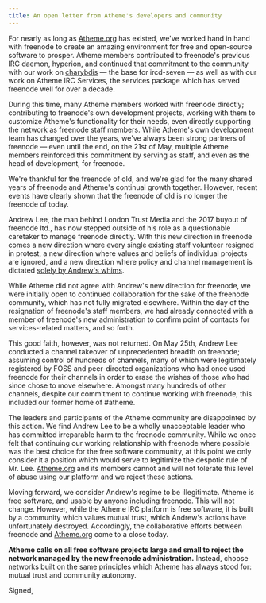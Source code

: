 ```yaml
---
title: An open letter from Atheme's developers and community 
---
```


For nearly as long as [Atheme.org](http://atheme.org) has existed, we've worked hand in hand with freenode to create an amazing environment for free and open-source software to prosper. Atheme members contributed to freenode's previous IRC daemon, hyperion, and continued that commitment to the community with our work on [charybdis](https://github.com/charybdis-ircd/charybdis) — the base for ircd-seven — as well as with our work on Atheme IRC Services, the services package which has served freenode well for over a decade. 

During this time, many Atheme members worked with freenode directly; contributing to freenode's own development projects, working with them to customize Atheme's functionality for their needs, even directly supporting the network as freenode staff members. While Atheme's own development team has changed over the years, we've always been strong partners of freenode — even until the end, on the 21st of May, multiple Atheme members reinforced this commitment by serving as staff, and even as the head of development, for freenode.

We're thankful for the freenode of old, and we're glad for the many shared years of freenode and Atheme's continual growth together. However, recent events have clearly shown that the freenode of old is no longer the freenode of today.

Andrew Lee, the man behind London Trust Media and the 2017 buyout of freenode ltd., has now stepped outside of his role as a questionable caretaker to manage freenode directly. With this new direction in freenode comes a new direction where every single existing staff volunteer resigned in protest, a new direction where values and beliefs of individual projects are ignored, and a new direction where policy and channel management is dictated [solely by Andrew's whims](https://ariadne.space/2021/05/20/the-whole-freenode-kerfluffle/).

While Atheme did not agree with Andrew's new direction for freenode, we were initially open to continued collaboration for the sake of the freenode community, which has not fully migrated elsewhere. Within the day of the resignation of freenode's staff members, we had already connected with a member of freenode's new administration to confirm point of contacts for services-related matters, and so forth.

This good faith, however, was not returned. On May 25th, Andrew Lee conducted a channel takeover of unprecedented breadth on freenode; assuming control of hundreds of channels, many of which were legitimately registered by FOSS and peer-directed organizations who had once used freenode for their channels in order to erase the wishes of those who had since  chose to move elsewhere. Amongst many hundreds of other channels, despite our commitment to continue working with freenode, this included our former home of #atheme. 

The leaders and participants of the Atheme community are disappointed by this action. We find Andrew Lee to be a wholly unacceptable leader who has committed irreparable harm to the freenode community. While we once felt that continuing our working relationship with freenode where possible was the best choice for the free software community, at this point we only consider it a position which would serve to legitimize the despotic rule of Mr. Lee. [Atheme.org](http://atheme.org) and its members cannot and will not tolerate this level of abuse using our platform and we reject these actions.

Moving forward, we consider Andrew's regime to be illegitimate. Atheme is free software, and usable by anyone including freenode. This will not change. However, while the Atheme IRC platform is free software, it is built by a community which values mutual trust, which Andrew's actions have unfortunately destroyed. Accordingly, the collaborative efforts between freenode and [Atheme.org](http://atheme.org) come to a close today.

**Atheme calls on all free software projects large and small to reject the network managed by the new freenode administration.** Instead, choose networks built on the same principles which Atheme has always stood for: mutual trust and community autonomy.

Signed,
